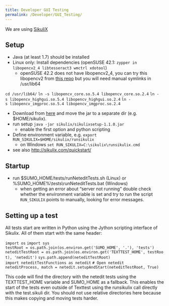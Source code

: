 ```yaml
---
title: Developer GUI Testing
permalink: /Developer/GUI_Testing/
---
```


We are using [SikuliX](http://sikulix.com/)

Setup
-----

-   Java (at least 1.7) should be installed
-   Linux only: Install dependencies (openSUSE 42.1: `zypper in libopencv2_4 libtesseract3 wmctrl xdotool`)
    -   openSUSE 42.2 does not have libopencv2_4, you can try this libopencv2 from [this repo](https://build.opensuse.org/package/binaries/home:tokoyami/opencv2-qt5?repository=openSUSE_Leap_42.2) but you will need manual symlinks in /usr/lib64

`cd /usr/lib64/`
`ln -s libopencv_core.so.5.4 libopencv_core.so.2.4`
`ln -s libopencv_highgui.so.5.4 libopencv_highgui.so.2.4`
`ln -s libopencv_imgproc.so.5.4 libopencv_imgproc.so.2.4`

-   Download from [here](https://launchpad.net/sikuli/+download) and move the jar to a separate dir (e.g. $HOME/sikulix).
-   run setup `java -jar sikulix/sikulixsetup-1.1.0.jar`
    -   enable the first option and python scripting
-   Define environment variable, e.g. `export RUN_SIKULIX=$HOME/sikulix/runsikulix`
    -   on Windows `set RUN_SIKULIX=C:\sikulix\runsikulix.cmd`
-   see also <http://sikulix.com/quickstart/>

Startup
-------

-   run $SUMO_HOME/tests/runNeteditTests.sh (Linux) or %SUMO_HOME%\\tests\\runNeteditTests.bat (Windows)
    -   when getting an error about “server not running” double check whether the environment variable is set and try to run the script `RUN_SIKULIX` points to manually, looking for error messages.

Setting up a test
-----------------

All tests start are written in Python using the Jython scripting interface of Sikulix. All of them start with the same header:

`import os`
`import sys`
`testRoot = os.path.join(os.environ.get('SUMO_HOME', '.'), 'tests')`
`neteditTestRoot = os.path.join(os.environ.get('TEXTTEST_HOME', testRoot), 'netedit')`
`sys.path.append(neteditTestRoot)`
`import neteditTestFunctions as netedit`
`# Open netedit`
`neteditProcess, match = netedit.setupAndStart(neteditTestRoot, True)`

This code will find the directory with the netedit tests using the TEXTTEST_HOME variable and SUMO_HOME as a fallback. This enables the start of the tests even outside of Texttest using the runsikulix call directly with the test.sikuli dir. You should not use relative directories here because this makes copying and moving tests harder.